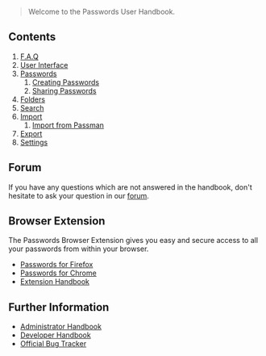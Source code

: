> Welcome to the Passwords User Handbook.

## Contents
1. [F.A.Q](./F.A.Q)
2. [User Interface](./User-Interface)
3. [Passwords](./Passwords)
   1. [Creating Passwords](./Passwords/Creating-Passwords)
   2. [Sharing Passwords](./Passwords/Sharing-Passwords)
4. [Folders](./Folders)
5. [Search](./Search)
6. [Import](./Import)
    1. [Import from Passman](./Import/Import-from-Passman)
7. [Export](./Export)
8. [Settings](./Settings)

## Forum
If you have any questions which are not answered in the handbook, don't hesitate to ask your question in our [forum](https://help.nextcloud.com/c/apps/passwords).

## Browser Extension
The Passwords Browser Extension gives you easy and secure access to all your passwords from within your browser.
- [Passwords for Firefox](https://addons.mozilla.org/de/firefox/addon/nextcloud-passwords?src=external-handbook)
- [Passwords for Chrome](https://chrome.google.com/webstore/detail/nextcloud-passwords/mhajlicjhgoofheldnmollgbgjheenbi)
- [Extension Handbook](https://github.com/marius-wieschollek/passwords-webextension/wiki)

## Further Information
- [Administrator Handbook](https://git.mdns.eu/nextcloud/passwords/wikis/Administrators/Index)
- [Developer Handbook](https://git.mdns.eu/nextcloud/passwords/wikis/Developers/Index)
- [Official Bug Tracker](https://github.com/marius-wieschollek/passwords/issues)